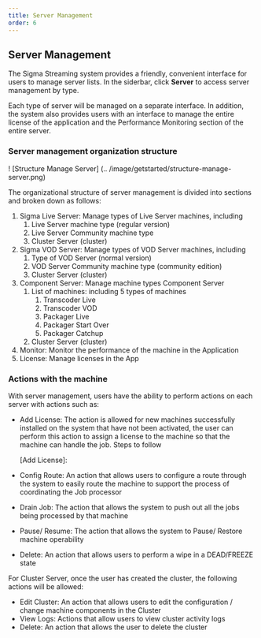 ```yaml
---
title: Server Management
order: 6
---
```


## Server Management

The Sigma Streaming system provides a friendly, convenient interface for users to manage server lists. In the siderbar, click **Server** to access server management by type.

Each type of server will be managed on a separate interface. In addition, the system also provides users with an interface to manage the entire license of the application and the Performance Monitoring section of the entire server.

### Server management organization structure

! [Structure Manage Server] (.. /image/getstarted/structure-manage-server.png)

The organizational structure of server management is divided into sections and broken down as follows:

1. Sigma Live Server: Manage types of Live Server machines, including
   1. Live Server machine type (regular version)
   2. Live Server Community machine type
   3. Cluster Server (cluster)
2. Sigma VOD Server: Manage types of VOD Server machines, including
   1. Type of VOD Server (normal version)
   2. VOD Server Community machine type (community edition)
   3. Cluster Server (cluster)
3. Component Server: Manage machine types Component Server
   1. List of machines: including 5 types of machines
      1. Transcoder Live
      2. Transcoder VOD
      3. Packager Live
      4. Packager Start Over
      5. Packager Catchup
   2. Cluster Server (cluster)
4. Monitor: Monitor the performance of the machine in the Application
5. License: Manage licenses in the App

### Actions with the machine

With server management, users have the ability to perform actions on each server with actions such as:

- Add License: The action is allowed for new machines successfully installed on the system that have not been activated, the user can perform this action to assign a license to the machine so that the machine can handle the job. Steps to follow

  [Add License]:

- Config Route: An action that allows users to configure a route through the system to easily route the machine to support the process of coordinating the Job processor

- Drain Job: The action that allows the system to push out all the jobs being processed by that machine

- Pause/ Resume: The action that allows the system to Pause/ Restore machine operability

- Delete: An action that allows users to perform a wipe in a DEAD/FREEZE state

For Cluster Server, once the user has created the cluster, the following actions will be allowed:

- Edit Cluster: An action that allows users to edit the configuration / change machine components in the Cluster
- View Logs: Actions that allow users to view cluster activity logs
- Delete: An action that allows the user to delete the cluster
